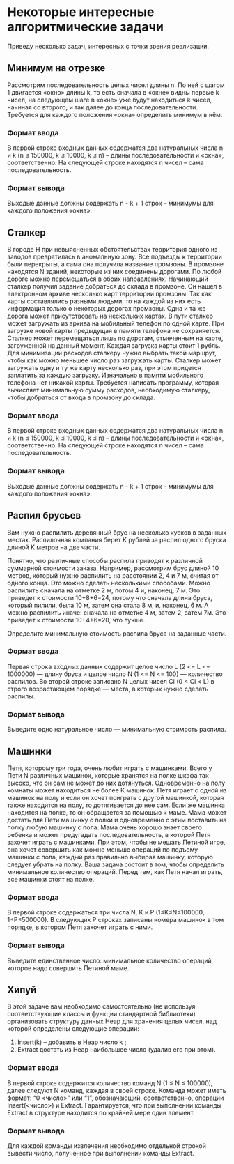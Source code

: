 # Некоторые интересные алгоритмические задачи

Приведу несколько задач, интересных с точки зрения реализации.

## Минимум на отрезке
Рассмотрим последовательность целых чисел длины n. По ней с шагом 1 двигается «окно» длины k, то есть сначала в «окне» видны первые k чисел, на следующем шаге в «окне» уже будут находиться k чисел, начиная со второго, и так далее до конца последовательности. Требуется для каждого положения «окна» определить минимум в нём.
### Формат ввода
В первой строке входных данных содержатся два натуральных числа n и k (n ≤  150000, k ≤ 10000, k ≤  n) – длины последовательности и «окна», соответственно. На следующей строке находятся n чисел – сама последовательность.
### Формат вывода
Выходые данные должны содержать n - k + 1 строк – минимумы для каждого положения «окна».

## Сталкер
В городе Н при невыясненных обстоятельствах территория одного из заводов превратилась в аномальную зону. Все подъезды к территории были перекрыты, а сама она получила название промзоны. В промзоне находятся N зданий, некоторые из них соединены дорогами. По любой дороге можно перемещаться в обоих направлениях.
Начинающий сталкер получил задание добраться до склада в промзоне. Он нашел в электронном архиве несколько карт территории промзоны. Так как карты составлялись разными людьми, то на каждой из них есть информация только о некоторых дорогах промзоны. Одна и та же дорога может присутствовать на нескольких картах.
В пути сталкер может загружать из архива на мобильный телефон по одной карте. При загрузке новой карты предыдущая в памяти телефона не сохраняется. Сталкер может перемещаться лишь по дорогам, отмеченным на карте, загруженной на данный момент. Каждая загрузка карты стоит 1 рубль. Для минимизации расходов сталкеру нужно выбрать такой маршрут, чтобы как можно меньшее число раз загружать карты. Сталкер может загружать одну и ту же карту несколько раз, при этом придется заплатить за каждую загрузку. Изначально в памяти мобильного телефона нет никакой карты.
Требуется написать программу, которая вычисляет минимальную сумму расходов, необходимую сталкеру, чтобы добраться от входа в промзону до склада.
### Формат ввода
В первой строке входных данных содержатся два натуральных числа n и k (n ≤  150000, k ≤ 10000, k ≤  n) – длины последовательности и «окна», соответственно. На следующей строке находятся n чисел – сама последовательность.
### Формат вывода
Выходые данные должны содержать n - k + 1 строк – минимумы для каждого положения «окна».

## Распил брусьев
Вам нужно распилить деревянный брус на несколько кусков в заданных местах. Распилочная компания берет K рублей за распил одного бруска длиной K метров на две части.

Понятно, что различные способы распила приводят к различной суммарной стоимости заказа. Например, рассмотрим брус длиной 10 метров, который нужно распилить на расстоянии 2, 4 и 7 м, считая от одного конца. Это можно сделать несколькими способами. Можно распилить сначала на отметке 2 м, потом 4 и, наконец, 7 м. Это приведет к стоимости 10+8+6=24, потому что сначала длина бруса, который пилили, была 10 м, затем она стала 8 м, и, наконец, 6 м. А можно распилить иначе: сначала на отметке 4 м, затем 2, затем 7м. Это приведет к стоимости 10+4+6=20, что лучше.

Определите минимальную стоимость распила бруса на заданные части.
### Формат ввода
Первая строка входных данных содержит целое число L (2 <= L <= 1000000)  — длину бруса и целое число N (1 <= N <= 100) — количество распилов. Во второй строке записано N целых чисел Сi (0 < Ci < L) в строго возрастающем порядке — места, в которых нужно сделать распилы.
### Формат вывода
Выведите одно натуральное число — минимальную стоимость распила.

## Машинки
Петя, которому три года, очень любит играть с машинками. Всего у Пети N различных машинок, которые хранятся на полке шкафа так высоко, что он сам не может до них дотянуться. Одновременно на полу комнаты может находиться не более K машинок. Петя играет с одной из машинок на полу и если он хочет поиграть с другой машинкой, которая также находится на полу, то дотягивается до нее сам. Если же машинка находится на полке, то он обращается за помощью к маме. Мама может достать для Пети машинку с полки и одновременно с этим поставить на полку любую машинку с пола. Мама очень хорошо знает своего ребенка и может предугадать последовательность, в которой Петя захочет играть с машинками. При этом, чтобы не мешать Петиной игре, она хочет совершить как можно меньше операций по подъему машинки с пола, каждый раз правильно выбирая машинку, которую следует убрать на полку. Ваша задача состоит в том, чтобы определить минимальное количество операций. Перед тем, как Петя начал играть, все машинки стоят на полке.
### Формат ввода
В первой строке содержаться три числа N, K и P (1≤K≤N≤100000, 1≤P≤500000). В следующих P строках записаны номера машинок в том порядке, в котором Петя захочет играть с ними.
### Формат вывода
Выведите единственное число: минимальное количество операций, которое надо совершить Петиной маме.


## Хипуй
В этой задаче вам необходимо самостоятельно (не используя соответствующие классы и функции стандартной библиотеки) организовать структуру данных Heap для хранения целых чисел, над которой определены следующие операции:
1. Insert(k) – добавить в Heap число k ; 
2. Extract достать из Heap наибольшее число (удалив его при этом).
### Формат ввода
В первой строке содержится количество команд N (1 ≤ N ≤ 100000), далее следуют N команд, каждая в своей строке. Команда может иметь формат: “0 <число>” или “1”, обозначающий, соответственно, операции Insert(<число>) и Extract. Гарантируется, что при выполнении команды Extract в структуре находится по крайней мере один элемент.
### Формат вывода
Для каждой команды извлечения необходимо отдельной строкой вывести число, полученное при выполнении команды Extract.
